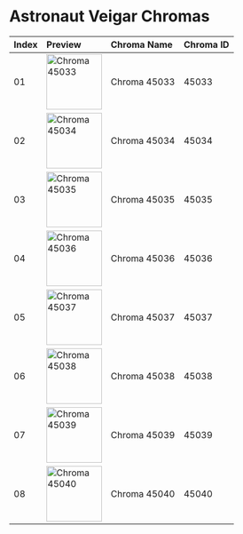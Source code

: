 # Astronaut Veigar Chromas

| Index | Preview | Chroma Name | Chroma ID |
|:---|:---|:---|:---|
| 01 | <img src='https://raw.communitydragon.org/latest/plugins/rcp-be-lol-game-data/global/default/v1/champion-chroma-images/45/45033.png' alt='Chroma 45033' width='100'> | Chroma 45033 | 45033 |
| 02 | <img src='https://raw.communitydragon.org/latest/plugins/rcp-be-lol-game-data/global/default/v1/champion-chroma-images/45/45034.png' alt='Chroma 45034' width='100'> | Chroma 45034 | 45034 |
| 03 | <img src='https://raw.communitydragon.org/latest/plugins/rcp-be-lol-game-data/global/default/v1/champion-chroma-images/45/45035.png' alt='Chroma 45035' width='100'> | Chroma 45035 | 45035 |
| 04 | <img src='https://raw.communitydragon.org/latest/plugins/rcp-be-lol-game-data/global/default/v1/champion-chroma-images/45/45036.png' alt='Chroma 45036' width='100'> | Chroma 45036 | 45036 |
| 05 | <img src='https://raw.communitydragon.org/latest/plugins/rcp-be-lol-game-data/global/default/v1/champion-chroma-images/45/45037.png' alt='Chroma 45037' width='100'> | Chroma 45037 | 45037 |
| 06 | <img src='https://raw.communitydragon.org/latest/plugins/rcp-be-lol-game-data/global/default/v1/champion-chroma-images/45/45038.png' alt='Chroma 45038' width='100'> | Chroma 45038 | 45038 |
| 07 | <img src='https://raw.communitydragon.org/latest/plugins/rcp-be-lol-game-data/global/default/v1/champion-chroma-images/45/45039.png' alt='Chroma 45039' width='100'> | Chroma 45039 | 45039 |
| 08 | <img src='https://raw.communitydragon.org/latest/plugins/rcp-be-lol-game-data/global/default/v1/champion-chroma-images/45/45040.png' alt='Chroma 45040' width='100'> | Chroma 45040 | 45040 |
